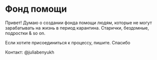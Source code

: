 # Фонд помощи

Привет! Думаю о создании фонда помощи людям, которые не могут зарабатывать на жизнь в период карантина. Старички, бездомные, подростки & so on.

Если хотите присоединиться к процессу, пишите. Спасибо

Контакт: @juliabenyukh

